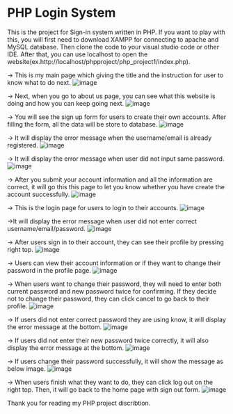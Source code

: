 # PHP Login System
This is the project for Sign-in system written in PHP.
If you want to play with this, you will first need to download XAMPP for connecting to apache and MySQL database.
Then clone the code to your visual studio code or other IDE.
After that, you can use localhost to open the website(ex.http://localhost/phpproject/php_project1/index.php).

->   This is my main page which giving the title and the instruction for user to know what to do next.
![image](https://github.com/Kl0y2u2n8a/phpproject/assets/61998592/68f73b8b-6db4-438d-9f7d-6b71432e5aba)

->  Next, when you go to about us page, you can see what this website is doing and how you can keep going next.
![image](https://github.com/Kl0y2u2n8a/phpproject/assets/61998592/05a740d7-9a21-4480-b895-57bb14c80f11)

->  You will see the sign up form for users to create their own accounts. After filling the form, all the data will be store to database.
![image](https://github.com/Kl0y2u2n8a/phpproject/assets/61998592/f8311096-9b6d-4f14-bfa8-540dbab835fb)
  
 ->  It will display the error message when the username/email is already registered.
 ![image](https://github.com/Kl0y2u2n8a/phpproject/assets/61998592/2301892f-1cbe-496b-a89e-e53312bc10e7)

 ->  It will display the error message when user did not input same password.
 ![image](https://github.com/Kl0y2u2n8a/phpproject/assets/61998592/c08736ce-b450-4ead-b267-3d198b3204dc)
  


->  After you submit your account information and all the information are correct, it will go this this page to let you know whether you have create the account successfully.
![image](https://github.com/Kl0y2u2n8a/phpproject/assets/61998592/64b576d7-4b0a-47d6-8026-8bc4a0d6a1bd)

-> This is the login page for users to login to their accounts.
![image](https://github.com/Kl0y2u2n8a/phpproject/assets/61998592/d377a7bf-0d67-407c-88d4-ac67a7dad70f)


->It will display the error message when user did not enter correct username/email/password.
![image](https://github.com/Kl0y2u2n8a/phpproject/assets/61998592/b44c7b18-793e-4915-941f-062a1b8ea9b0)

-> After users sign in to their account, they can see their profile by pressing right top.
![image](https://github.com/Kl0y2u2n8a/phpproject/assets/61998592/8f1b8812-c9e3-4f73-9033-e913c5a5ac8d)

-> Users can view their account information or if they want to change their password in the profile page.
![image](https://github.com/Kl0y2u2n8a/phpproject/assets/61998592/fe6606ec-3534-4192-a6c0-0e8f394b3e12)

-> When users want to change their password, they will need to enter both current password and new password twice for confirming. If they decide not to change their password, they can click cancel to go back to their profile.
![image](https://github.com/Kl0y2u2n8a/phpproject/assets/61998592/ff9b4f53-01b3-4e87-8a46-0b00a3c17770)

-> If users did not enter correct password they are using know, it will display the error message at the bottom.
![image](https://github.com/Kl0y2u2n8a/phpproject/assets/61998592/62efada2-cd42-477b-b4a0-e38c08cb274b)

-> If users did not enter their new password twice correctly, it will also display the error message at the bottom.
![image](https://github.com/Kl0y2u2n8a/phpproject/assets/61998592/a94b2731-b4ac-4100-ba15-b77cc4d537f2)


-> If users change their password successfully, it will show the message as below image.
![image](https://github.com/Kl0y2u2n8a/phpproject/assets/61998592/42aa1ff2-a7ce-48b5-849b-036cc93c907d)

-> When users finish what they want to do, they can click log out on the right top. Then, it will go back to the home page with sign out form.
![image](https://github.com/Kl0y2u2n8a/phpproject/assets/61998592/b608dd97-7b8d-445a-9ff2-84d769e2f1bf)

Thank you for reading my PHP project discribtion.
